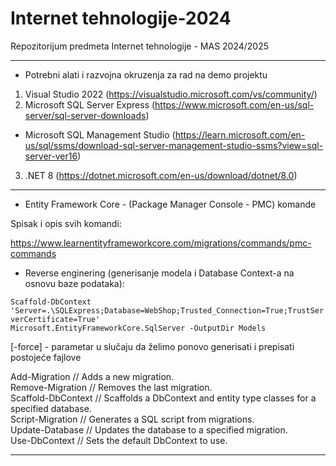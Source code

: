 # Internet tehnologije-2024
Repozitorijum predmeta Internet tehnologije - MAS 2024/2025

---
- Potrebni alati i razvojna okruzenja za rad na demo projektu

1. Visual Studio 2022 (https://visualstudio.microsoft.com/vs/community/)
2. Microsoft SQL Server Express (https://www.microsoft.com/en-us/sql-server/sql-server-downloads)
 - Microsoft SQL Management Studio (https://learn.microsoft.com/en-us/sql/ssms/download-sql-server-management-studio-ssms?view=sql-server-ver16)
3. .NET 8 (https://dotnet.microsoft.com/en-us/download/dotnet/8.0)
---

- Entity Framework Core - (Package Manager Console - PMC) komande

Spisak i opis svih komandi:

https://www.learnentityframeworkcore.com/migrations/commands/pmc-commands

- Reverse enginering (generisanje modela i Database Context-a na osnovu baze podataka):

<code>Scaffold-DbContext 'Server=.\SQLExpress;Database=WebShop;Trusted_Connection=True;TrustServerCertificate=True' Microsoft.EntityFrameworkCore.SqlServer -OutputDir Models</code>

[-force] - parametar u slučaju da želimo ponovo generisati i prepisati postojeće fajlove

Add-Migration // Adds a new migration.<br>
Remove-Migration // Removes the last migration.<br>
Scaffold-DbContext // Scaffolds a DbContext and entity type classes for a specified database.<br>
Script-Migration // Generates a SQL script from migrations.<br>
Update-Database // Updates the database to a specified migration.<br>
Use-DbContext // Sets the default DbContext to use.

---
